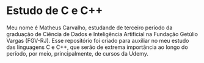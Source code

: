 # Estudo de C e C++

Meu nome é Matheus Carvalho, estudande de terceiro período da graduação de Ciência de Dados e Inteligência Artificial na Fundação Getúlio Vargas (FGV-RJ). Esse repositório foi criado para auxiliar no meu estudo das linguagens C e C++, que serão de extrema importância ao longo do período, por meio, principalmente, de cursos da Udemy. 